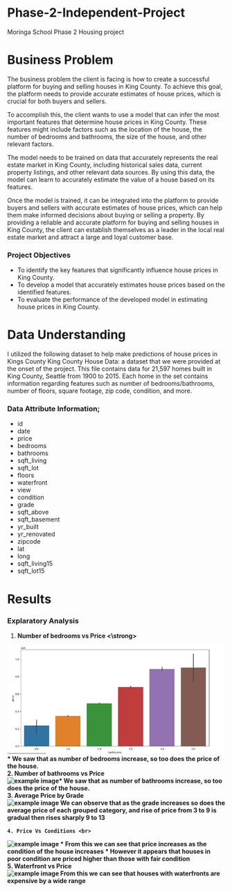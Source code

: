 # Phase-2-Independent-Project
Moringa School
Phase 2 Housing project

# Business Problem
The business problem the client is facing is how to create a successful platform for buying and selling houses in King County. To achieve this goal, the platform needs to provide accurate estimates of house prices, which is crucial for both buyers and sellers.

To accomplish this, the client wants to use a model that can infer the most important features that determine house prices in King County. These features might include factors such as the location of the house, the number of bedrooms and bathrooms, the size of the house, and other relevant factors.

The model needs to be trained on data that accurately represents the real estate market in King County, including historical sales data, current property listings, and other relevant data sources. By using this data, the model can learn to accurately estimate the value of a house based on its features.

Once the model is trained, it can be integrated into the platform to provide buyers and sellers with accurate estimates of house prices, which can help them make informed decisions about buying or selling a property. By providing a reliable and accurate platform for buying and selling houses in King County, the client can establish themselves as a leader in the local real estate market and attract a large and loyal customer base. 


### Project Objectives 
* To identify the key features that significantly influence house prices in King County.
* To develop a model that accurately estimates house prices based on the identified features.
* To evaluate the performance of the developed model in estimating house prices in King County.

# Data Understanding 
I utilized the following dataset to help make predictions of house prices in Kings County 
King County House Data: a dataset that we were provided at the onset of the project. This file contains data for 21,597 homes built in King County, Seattle from 1900 to 2015. Each home in the set contains information regarding features such as number of bedrooms/bathrooms, number of floors, square footage, zip code, condition, and more.

### Data Attribute Information;
* id
* date
* price 
* bedrooms 
* bathrooms 
* sqft_living 
* sqft_lot
* floors
* waterfront
* view
* condition
* grade
* sqft_above
* sqft_basement
* yr_built
* yr_renovated
* zipcode
* lat
* long
* sqft_living15
* sqft_lot15

# Results
### Explaratory Analysis
1. <strong> Number of bedrooms vs Price <\strong> <br>
<img src="Bathroom vs price.JPG" alt="example image" width="500" height="250">
<br>
* We saw that as number of bedrooms increase, so too does the price of the house.

<br>
    2. Number of bathrooms vs Price <br>
<img src="" alt="example image" width="500" height="250">* 
We saw that as number of bathrooms increase, so too does the price of the house.

<br>
    3. Average Price by Grade <br>
<img src="https://user-images.githubusercontent.com/98708792/233443659-6516a204-7700-455e-8663-10630c2b1e5a.png" alt="example image" width="500" height="250">
We can observe that as the grade increases so does the average price of each grouped category, and rise of price from 3 to 9 is gradual then rises sharply 9 to 13

<br>

    4. Price Vs Conditions <br>
<img src="" alt="example image" width="500" height="250">
* From this we can see that price increases as the condition of the house increases
* However it appears that houses in poor condition are priced higher than those with fair condition
<br>
    5. Waterfront vs Price <br>
    <img src="" alt="example image" width="500" height="250">
  From this we can see that houses with waterfronts are expensive by a wide range

